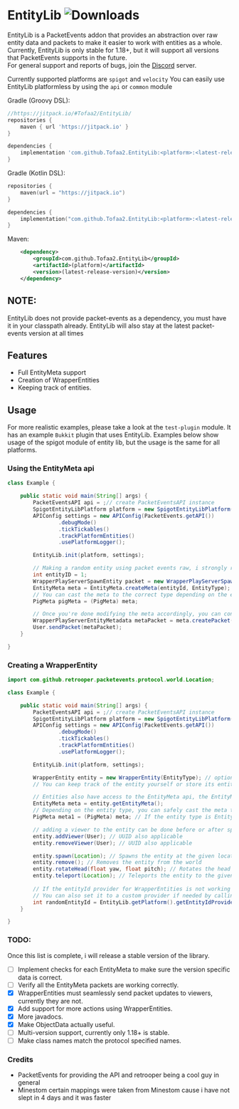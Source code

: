 # EntityLib   ![Downloads](https://jitpack.io/v/USER/PROJECT/month.svg)
EntityLib is a PacketEvents addon that provides an abstraction over raw entity data and packets to make it easier to work with entities as a whole.
Currently, EntityLib is only stable for 1.18+, but it will support all versions that PacketEvents supports in the future. <br>
For general support and reports of bugs, join the [Discord](https://discord.gg/jawR25hrSK) server.

Currently supported platforms are `spigot` and `velocity`
You can easily use EntityLib platformless by using the `api` or `common` module


Gradle (Groovy DSL):
```groovy
//https://jitpack.io/#Tofaa2/EntityLib/
repositories {
    maven { url 'https://jitpack.io' }
}

dependencies {
    implementation 'com.github.Tofaa2.EntityLib:<platform>:<latest-release-version'
}
```

Gradle (Kotlin DSL):
```kotlin
repositories {
    maven(url = "https://jitpack.io")
}

dependencies {
    implementation("com.github.Tofaa2.EntityLib:<platform>:<latest-release-version>")
}
```

Maven:
```xml
    <dependency>
        <groupId>com.github.Tofaa2.EntityLib</groupId>
        <artifactId>(platform)</artifactId>
        <version>(latest-release-version)</version>
    </dependency>
```

##  NOTE:
EntityLib does not provide packet-events as a dependency, you must have it in your classpath already. EntityLib will also stay at the latest packet-events version at all times

## Features
- Full EntityMeta support
- Creation of WrapperEntities
- Keeping track of entities.



## Usage

For more realistic examples, please take a look at the `test-plugin` module. It has an example `Bukkit` plugin that uses EntityLib.
Examples below show usage of the spigot module of entity lib, but the usage is the same for all platforms.
### Using the EntityMeta api

```java
class Example {

    public static void main(String[] args) {
        PacketEventsAPI api = ;// create PacketEventsAPI instance
        SpigotEntityLibPlatform platform = new SpigotEntityLibPlatform(this);
        APIConfig settings = new APIConfig(PacketEvents.getAPI())
                .debugMode()
                .tickTickables()
                .trackPlatformEntities()
                .usePlatformLogger();

        EntityLib.init(platform, settings);

        // Making a random entity using packet events raw, i strongly recommend using the EntityLib#createEntity method instead
        int entityID = 1;
        WrapperPlayServerSpawnEntity packet = new WrapperPlayServerSpawnEntity(constructor args);
        EntityMeta meta = EntityMeta.createMeta(entityId, EntityType);
        // You can cast the meta to the correct type depending on the entity type
        PigMeta pigMeta = (PigMeta) meta;

        // Once you're done modifying the meta accordingly, you can convert it to a packet, and send it to whoever you want for them  to see the changes.
        WrapperPlayServerEntityMetadata metaPacket = meta.createPacket();
        User.sendPacket(metaPacket);
    }

}
```

### Creating a WrapperEntity

```java
import com.github.retrooper.packetevents.protocol.world.Location;

class Example {

    public static void main(String[] args) {
        PacketEventsAPI api = ;// create PacketEventsAPI instance
        SpigotEntityLibPlatform platform = new SpigotEntityLibPlatform(this);
        APIConfig settings = new APIConfig(PacketEvents.getAPI())
                .debugMode()
                .tickTickables()
                .trackPlatformEntities()
                .usePlatformLogger();

        EntityLib.init(platform, settings);

        WrapperEntity entity = new WrapperEntity(EntityType); // optional uuid and entity id and meta 
        // You can keep track of the entity yourself or store its entityId or uuid and fetch it using EntityLib.getApi().getEntity(UUID or entityId)

        // Entities also have access to the EntityMeta api, the EntityMeta api can be used seperately from wrapper entities but also can be used together
        EntityMeta meta = entity.getEntityMeta();
        // Depending on the entity type, you can safely cast the meta to the correct type
        PigMeta meta1 = (PigMeta) meta; // If the entity type is EntityTypes.PIG

        // adding a viewer to the entity can be done before or after spawn, doesnt matter
        entity.addViewer(User); // UUID also applicable
        entity.removeViewer(User); // UUID also applicable

        entity.spawn(Location); // Spawns the entity at the given location
        entity.remove(); // Removes the entity from the world
        entity.rotateHead(float yaw, float pitch); // Rotates the head of the entity
        entity.teleport(Location); // Teleports the entity to the given location.
        
        // If the entityId provider for WrapperEntities is not working for you or needs changing, you can get it from EntityLib#getEntityIdProvider()
        // You can also set it to a custom provider if needed by calling EntityLib#setEntityIdProvider(EntityIdProvider)
        int randomEntityId = EntityLib.getPlatform().getEntityIdProvider().provide();
    }

}

```

### TODO:
Once this list is complete, i will release a stable version of the library.
- [ ] Implement checks for each EntityMeta to make sure the version specific data is correct.
- [ ] Verify all the EntityMeta packets are working correctly.
- [x] WrapperEntities must seamlessly send packet updates to viewers, currently they are not.
- [x] Add support for more actions using WrapperEntities.
- [x] More javadocs.
- [x] Make ObjectData actually useful.
- [ ] Multi-version support, currently only 1.18+ is stable.
- [ ] Make class names match the protocol specified names.

### Credits
- PacketEvents for providing the API and retrooper being a cool guy in general
- Minestom certain mappings were taken from Minestom cause i have not slept in 4 days and it was faster
